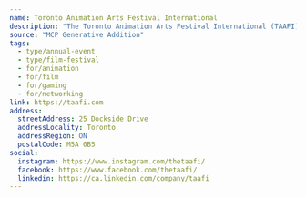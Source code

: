 ```yaml
---
name: Toronto Animation Arts Festival International
description: "The Toronto Animation Arts Festival International (TAAFI) is an animation film festival, industry conference, and job fair that runs from April 9-13th, 2025 in Toronto, Ontario, Canada. We serve the animation, visual effects, and gaming community through our event and aim to be the most diverse and inclusive festival of our kind."
source: "MCP Generative Addition"
tags:
  - type/annual-event
  - type/film-festival
  - for/animation
  - for/film
  - for/gaming
  - for/networking
link: https://taafi.com
address:
  streetAddress: 25 Dockside Drive
  addressLocality: Toronto
  addressRegion: ON
  postalCode: M5A 0B5
social:
  instagram: https://www.instagram.com/thetaafi/
  facebook: https://www.facebook.com/thetaafi/
  linkedin: https://ca.linkedin.com/company/taafi
---
```

